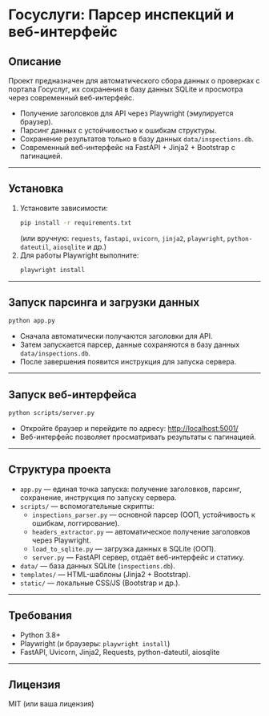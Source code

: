 # Госуслуги: Парсер инспекций и веб-интерфейс

## Описание

Проект предназначен для автоматического сбора данных о проверках с портала Госуслуг, их сохранения в базу данных SQLite и просмотра через современный веб-интерфейс.

- Получение заголовков для API через Playwright (эмулируется браузер).
- Парсинг данных с устойчивостью к ошибкам структуры.
- Сохранение результатов только в базу данных `data/inspections.db`.
- Современный веб-интерфейс на FastAPI + Jinja2 + Bootstrap с пагинацией.

---

## Установка

1. Установите зависимости:
   ```bash
   pip install -r requirements.txt
   ```
   (или вручную: `requests`, `fastapi`, `uvicorn`, `jinja2`, `playwright`, `python-dateutil`, `aiosqlite` и др.)
2. Для работы Playwright выполните:
   ```bash
   playwright install
   ```

---

## Запуск парсинга и загрузки данных

```bash
python app.py
```
- Сначала автоматически получаются заголовки для API.
- Затем запускается парсер, данные сохраняются в базу данных `data/inspections.db`.
- После завершения появится инструкция для запуска сервера.

---

## Запуск веб-интерфейса

```bash
python scripts/server.py
```
- Откройте браузер и перейдите по адресу: [http://localhost:5001/](http://localhost:5001/)
- Веб-интерфейс позволяет просматривать результаты с пагинацией.

---

## Структура проекта

- `app.py` — единая точка запуска: получение заголовков, парсинг, сохранение, инструкция по запуску сервера.
- `scripts/` — вспомогательные скрипты:
    - `inspections_parser.py` — основной парсер (ООП, устойчивость к ошибкам, логгирование).
    - `headers_extractor.py` — автоматическое получение заголовков через Playwright.
    - `load_to_sqlite.py` — загрузка данных в SQLite (ООП).
    - `server.py` — FastAPI сервер, отдаёт веб-интерфейс и статику.
- `data/` — база данных SQLite (`inspections.db`).
- `templates/` — HTML-шаблоны (Jinja2 + Bootstrap).
- `static/` — локальные CSS/JS (Bootstrap и др.).

---

## Требования
- Python 3.8+
- Playwright (и браузеры: `playwright install`)
- FastAPI, Uvicorn, Jinja2, Requests, python-dateutil, aiosqlite

---

## Лицензия
MIT (или ваша лицензия) 